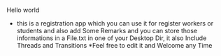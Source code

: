 Hello world
* this is a  registration app which you can use it for register workers or students and also add Some Remarks and you can store those informations in a File.txt in one of your Desktop Dir, it also Include Threads and Transitions
*Feel free to edit it and Welcome any Time 
